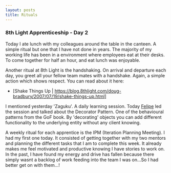 ```yaml
---
layout: posts
title: Rituals
---
```

### 8th Light Apprenticeship - Day 2

Today I ate lunch with my colleagues around the table in the canteen. A simple ritual but one that I have not done in years. The majority of my working life has been in a environment where employees eat at their desks. To come together for half an hour, and eat lunch was enjoyable.

<!--break-->

Another ritual at 8th Light is the handshaking. On arrival and departure each day, you greet all your fellow team mates with a handshake. Again, a simple action which shows respect. You can read about it here: 

- [Shake Things Up | https://blog.8thlight.com/doug-bradbury/2007/07/19/shake-things-up.html]

I mentioned yesterday 'Zaguku'. A daily learning session. Today [Felipe](http://www.twitter.com/felipesere) led the session and talked about the Decorator Pattern. One of the behavioural patterns from the GoF book. By 'decorating' objects you can add different functionality to the underlying entity without any client knowing. 

A weekly ritual for each apprentice is the IPM (Iteration Planning Meeting). I had my first one today. It consisted of getting together with my two mentors and planning the different tasks that I am to complete this week. It already makes me feel motivated and productive knowing I have stories to work on. In the past, I have found my energy and drive has fallen because there simply wasnt a backlog of work feeding into the team I was on...So I had better get on with them...!

